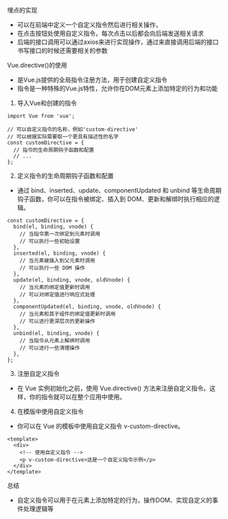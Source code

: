 埋点的实现
- 可以在前端中定义一个自定义指令然后进行相关操作，
- 在点击按钮处使用自定义指令，每次点击以后都会向后端发送相关请求
- 后端的接口调用可以通过axios来进行实现操作，通过来直接调用后端的接口
书写接口的时候还需要相关的参数

Vue.directive()的使用
- 是Vue.js提供的全局指令注册方法，用于创建自定义指令
- 指令是一种特殊的Vue.js特性，允许你在DOM元素上添加特定的行为和功能

1. 导入Vue和创建的指令
```
import Vue from 'vue';

// 可以自定义指令的名称，例如'custom-directive'
// 可以根据实际需要取一个更具有描述性的名字
const customDirective = {
  // 指令的生命周期钩子函数和配置
  // ...
};
```
2. 定义指令的生命周期钩子函数和配置
- 通过 bind、inserted、update、componentUpdated 和 unbind 等生命周期钩子函数，你可以在指令被绑定、插入到 DOM、更新和解绑时执行相应的逻辑。
```
const customDirective = {
  bind(el, binding, vnode) {
    // 当指令第一次绑定到元素时调用
    // 可以执行一些初始设置
  },
  inserted(el, binding, vnode) {
    // 当元素被插入到父元素时调用
    // 可以执行一些 DOM 操作
  },
  update(el, binding, vnode, oldVnode) {
    // 当元素的绑定值更新时调用
    // 可以对绑定值进行响应式处理
  },
  componentUpdated(el, binding, vnode, oldVnode) {
    // 当元素和其子组件的绑定值更新时调用
    // 可以进行更深层次的更新操作
  },
  unbind(el, binding, vnode) {
    // 当指令从元素上解绑时调用
    // 可以进行一些清理操作
  },
};
```
3. 注册自定义指令
- 在 Vue 实例初始化之前，使用 Vue.directive() 方法来注册自定义指令。这样，你的指令就可以在整个应用中使用。

4. 在模版中使用自定义指令
- 你可以在 Vue 的模板中使用自定义指令 v-custom-directive。
```
<template>
  <div>
    <!-- 使用自定义指令 -->
    <p v-custom-directive>这是一个自定义指令示例</p>
  </div>
</template>
```

总结
- 自定义指令可以用于在元素上添加特定的行为，操作DOM、实现自定义的事件处理逻辑等
